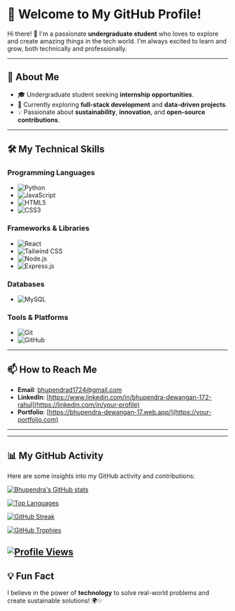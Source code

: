 # 🌟 Welcome to My GitHub Profile!

Hi there! 👋 I'm a passionate **undergraduate student** who loves to explore and create amazing things in the tech world. I'm always excited to learn and grow, both technically and professionally.

---

## 🚀 About Me

- 🎓 Undergraduate student seeking **internship opportunities**.
- 🌱 Currently exploring **full-stack development** and **data-driven projects**.
- 💡 Passionate about **sustainability**, **innovation**, and **open-source contributions**.

---

## 🛠️ My Technical Skills

### **Programming Languages**
- ![Python](https://img.shields.io/badge/-Python-3776AB?logo=python&logoColor=white&style=flat-square)
- ![JavaScript](https://img.shields.io/badge/-JavaScript-F7DF1E?logo=javascript&logoColor=black&style=flat-square)
- ![HTML5](https://img.shields.io/badge/-HTML5-E34F26?logo=html5&logoColor=white&style=flat-square)
- ![CSS3](https://img.shields.io/badge/-CSS3-1572B6?logo=css3&logoColor=white&style=flat-square)

### **Frameworks & Libraries**
- ![React](https://img.shields.io/badge/-React-61DAFB?logo=react&logoColor=black&style=flat-square)
- ![Tailwind CSS](https://img.shields.io/badge/-Tailwind%20CSS-06B6D4?logo=tailwindcss&logoColor=white&style=flat-square)
- ![Node.js](https://img.shields.io/badge/-Node.js-339933?logo=node.js&logoColor=white&style=flat-square)
- ![Express.js](https://img.shields.io/badge/-Express.js-000000?logo=express&logoColor=white&style=flat-square)

### **Databases**
- ![MySQL](https://img.shields.io/badge/-MySQL-4479A1?logo=mysql&logoColor=white&style=flat-square)

### **Tools & Platforms**
- ![Git](https://img.shields.io/badge/-Git-F05032?logo=git&logoColor=white&style=flat-square)
- ![GitHub](https://img.shields.io/badge/-GitHub-181717?logo=github&logoColor=white&style=flat-square)

---

## 📫 How to Reach Me
- **Email**: [bhupendrad1724@gmail.com](mailto:your-email@example.com)
- **LinkedIn**: [https://www.linkedin.com/in/bhupendra-dewangan-172-rahul](https://linkedin.com/in/your-profile)
- **Portfolio**: [https://bhupendra-dewangan-17.web.app/](https://your-portfolio.com)

---
---

## 📊 My GitHub Activity

Here are some insights into my GitHub activity and contributions:

[![Bhupendra's GitHub stats](https://github-readme-stats.vercel.app/api?username=bhupendradewangan&show_icons=true&theme=radical&hide_rank=true)](https://github.com/anuraghazra/github-readme-stats)

[![Top Languages](https://github-readme-stats.vercel.app/api/top-langs/?username=bhupendradewangan&layout=compact&theme=vision-friendly-dark)](https://github.com/anuraghazra/github-readme-stats)

[![GitHub Streak](https://github-readme-streak-stats.herokuapp.com/?user=bhupendradewangan&theme=dark)](https://git.io/streak-stats)

[![GitHub Trophies](https://github-profile-trophy.vercel.app/?username=bhupendradewangan&theme=radical)](https://github.com/ryo-ma/github-profile-trophy)

[![Profile Views](https://komarev.com/ghpvc/?username=bhupendradewangan&color=blue)](https://komarev.com/ghpvc/)
---

## 💡 Fun Fact
I believe in the power of **technology** to solve real-world problems and create sustainable solutions! 🌍✨
